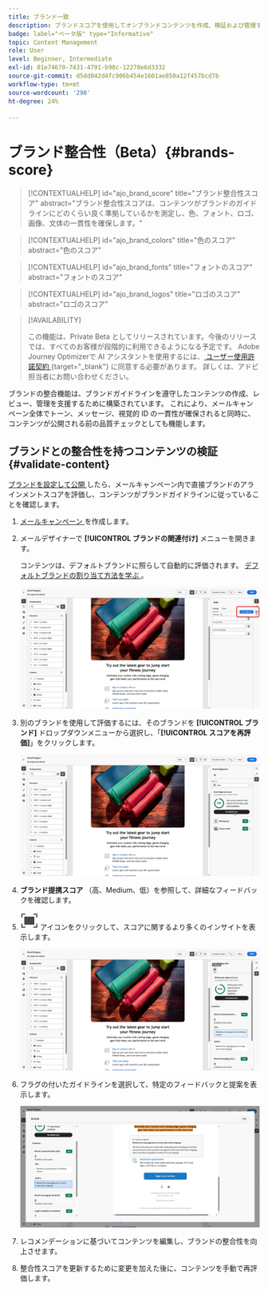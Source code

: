 ```yaml
---
title: ブランド一致
description: ブランドスコアを使用してオンブランドコンテンツを作成、検証および管理する方法について説明します。
badge: label="ベータ版" type="Informative"
topic: Content Management
role: User
level: Beginner, Intermediate
exl-id: 01e74670-7431-4791-b98c-12278e6d3332
source-git-commit: d5dd842d4fc906b454e1601ae850a12f457bcd7b
workflow-type: tm+mt
source-wordcount: '290'
ht-degree: 24%

---
```


# ブランド整合性（Beta）{#brands-score}

>[!CONTEXTUALHELP]
>id="ajo_brand_score"
>title="ブランド整合性スコア"
>abstract="ブランド整合性スコアは、コンテンツがブランドのガイドラインにどのくらい良く準拠しているかを測定し、色、フォント、ロゴ、画像、文体の一貫性を確保します。"

>[!CONTEXTUALHELP]
>id="ajo_brand_colors"
>title="色のスコア"
>abstract="色のスコア"

>[!CONTEXTUALHELP]
>id="ajo_brand_fonts"
>title="フォントのスコア"
>abstract="フォントのスコア"

>[!CONTEXTUALHELP]
>id="ajo_brand_logos"
>title="ロゴのスコア"
>abstract="ロゴのスコア"

>[!AVAILABILITY]
>
>この機能は、Private Beta としてリリースされています。今後のリリースでは、すべてのお客様が段階的に利用できるようになる予定です。
>Adobe Journey Optimizerで AI アシスタントを使用するには、[ ユーザー使用許諾契約 ](https://www.adobe.com/jp/legal/licenses-terms/adobe-dx-gen-ai-user-guidelines.html){target="_blank"} に同意する必要があります。 詳しくは、アドビ担当者にお問い合わせください。

ブランドの整合機能は、ブランドガイドラインを遵守したコンテンツの作成、レビュー、管理を支援するために構築されています。 これにより、メールキャンペーン全体でトーン、メッセージ、視覚的 ID の一貫性が確保されると同時に、コンテンツが公開される前の品質チェックとしても機能します。

## ブランドとの整合性を持つコンテンツの検証 {#validate-content}

[ ブランドを設定して公開 ](brands.md) したら、メールキャンペーン内で直接ブランドのアラインメントスコアを評価し、コンテンツがブランドガイドラインに従っていることを確認します。

1. [ メールキャンペーン ](../campaigns/create-campaign.md) を作成します。

1. メールデザイナーで **[!UICONTROL ブランドの関連付け]** メニューを開きます。

   コンテンツは、デフォルトブランドに照らして自動的に評価されます。 [ デフォルトブランドの割り当て方法を学ぶ ](brands.md)。

   ![](assets/brand-score-1.png)

1. 別のブランドを使用して評価するには、そのブランドを **[!UICONTROL ブランド]** ドロップダウンメニューから選択し、「**[!UICONTROL スコアを再評価]**」をクリックします。

   ![](assets/brand-score-2.png)

1. **ブランド提携スコア** （高、Medium、低）を参照して、詳細なフィードバックを確認します。

1. ![ 画像の代替テキストを詳しく見る ](assets/do-not-localize/Smock_FullScreen_18_N.svg " 全画面 ") アイコンをクリックして、スコアに関するより多くのインサイトを表示します。

   ![](assets/brand-score-3.png)

1. フラグの付いたガイドラインを選択して、特定のフィードバックと提案を表示します。

   ![](assets/brand-score-4.png)

1. レコメンデーションに基づいてコンテンツを編集し、ブランドの整合性を向上させます。

1. 整合性スコアを更新するために変更を加えた後に、コンテンツを手動で再評価します。
